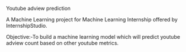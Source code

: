 Youtube adview prediction

A Machine Learning project for Machine Learning Internship offered by InternshipStudio.

Objective:-To build a machine learning model which will predict youtube adview count based on other youtube metrics.
